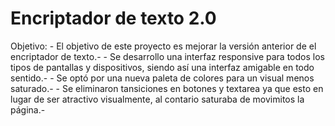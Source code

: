 <h1>Encriptador de texto 2.0</h1>
Objetivo:
- El objetivo de este proyecto es mejorar la versión anterior de el encriptador de texto.-
- Se desarrollo una interfaz responsive para todos los tipos de pantallas y dispositivos, siendo así una interfaz amigable en todo sentido.-
- Se optó por una nueva paleta de colores para un visual menos saturado.-
- Se eliminaron tansiciones en botones y textarea ya que esto en lugar de ser atractivo visualmente, al contario saturaba de movimitos la página.-

